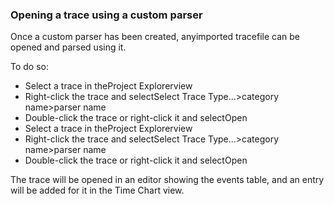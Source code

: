 ### Opening a trace using a custom parser

Once a custom parser has been created, anyimported tracefile can be opened and parsed using it.

To do so:
- Select a trace in theProject Explorerview
- Right-click the trace and selectSelect Trace Type...>category name>parser name
- Double-click the trace or right-click it and selectOpen
- Select a trace in theProject Explorerview
- Right-click the trace and selectSelect Trace Type...>category name>parser name
- Double-click the trace or right-click it and selectOpen

The trace will be opened in an editor showing the events table, and an entry will be added for it in the Time Chart view.